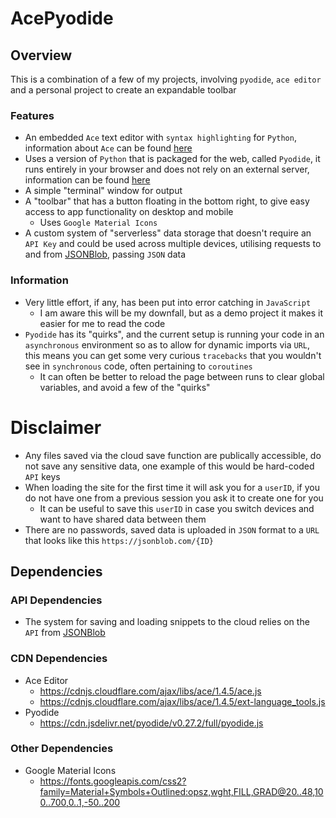 # AcePyodide

## Overview
This is a combination of a few of my projects, involving `pyodide`, `ace editor` and a personal project to create an expandable toolbar

### Features
- An embedded `Ace` text editor with `syntax highlighting` for `Python`, information about `Ace` can be found [here](https://ace.c9.io/)
- Uses a version of `Python` that is packaged for the web, called `Pyodide`, it runs entirely in your browser and does not rely on an external server, information can be found [here](https://pyodide.org/en/stable/)
- A simple "terminal" window for output
- A "toolbar" that has a button floating in the bottom right, to give easy access to app functionality on desktop and mobile
  - Uses `Google Material Icons`
- A custom system of "serverless" data storage that doesn't require an `API Key` and could be used across multiple devices, utilising requests to and from [JSONBlob](https://jsonblob.com/), passing `JSON` data

### Information
- Very little effort, if any, has been put into error catching in `JavaScript`
  - I am aware this will be my downfall, but as a demo project it makes it easier for me to read the code
- `Pyodide` has its "quirks", and the current setup is running your code in an `asynchronous` environment so as to allow for dynamic imports via `URL`, this means you can get some very curious `tracebacks` that you wouldn't see in `synchronous` code, often pertaining to `coroutines`
  - It can often be better to reload the page between runs to clear global variables, and avoid a few of the "quirks"

# Disclaimer
- Any files saved via the cloud save function are publically accessible, do not save any sensitive data, one example of this would be hard-coded `API` keys
- When loading the site for the first time it will ask you for a `userID`, if you do not have one from a previous session you ask it to create one for you
  - It can be useful to save this `userID` in case you switch devices and want to have shared data between them
- There are no passwords, saved data is uploaded in `JSON` format to a `URL` that looks like this `https://jsonblob.com/{ID}`

## Dependencies

### API Dependencies
- The system for saving and loading snippets to the cloud relies on the `API` from [JSONBlob](https://jsonblob.com/)

### CDN Dependencies
- Ace Editor
  - https://cdnjs.cloudflare.com/ajax/libs/ace/1.4.5/ace.js
  - https://cdnjs.cloudflare.com/ajax/libs/ace/1.4.5/ext-language_tools.js
- Pyodide
  - https://cdn.jsdelivr.net/pyodide/v0.27.2/full/pyodide.js

### Other Dependencies
- Google Material Icons
  - https://fonts.googleapis.com/css2?family=Material+Symbols+Outlined:opsz,wght,FILL,GRAD@20..48,100..700,0..1,-50..200